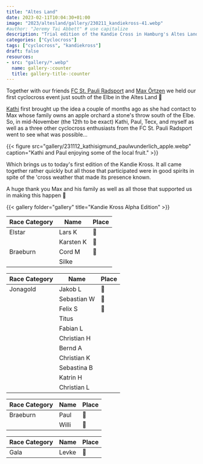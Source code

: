 ```yaml
---
title: "Altes Land"
date: 2023-02-11T10:04:30+01:00
image: "2023/altesland/gallery/230211_kandiekross-41.webp"
#author: "Jeremy Tai Abbett" # use capitalize
description: "Trial edition of the Kandie Cross in Hamburg's Altes Land"
categories: ["Cyclocross"]
tags: ["cyclocross", "kandiekross"]
draft: false
resources: 
- src: "gallery/*.webp"
  name: gallery-:counter
  title: gallery-title-:counter
---
```



Together with our friends [FC St. Pauli Radsport](https://fcstpauli-radsport.de/) and [Max Örtzen](https://www.instagram.com/maxoertzen/) we held our first cyclocross event just south of the Elbe in the Altes Land 🍎

[Kathi](https://kandiegang.team/people/kathi-sigmund/) first brought up the idea a couple of months ago as she had contact to Max whose family owns an apple orchard a stone's throw south of the Elbe. So, in mid-November (the 12th to be exact) Kathi, Paul, Tecx, and myself as well as a three other cyclocross enthusiasts from the FC St. Pauli Radsport went to see what was possible...

{{< figure src="gallery/231112_kathisigmund_paulwunderlich_apple.webp" caption="Kathi and Paul enjoying some of the local fruit." >}}

Which brings us to today's first edition of the Kandie Kross. It all came together rather quickly but all those that participated were in good spirits in spite of the 'cross weather that made its presence known.

A huge thank you Max and his family as well as all those that supported us in making this happen 👏

{{< gallery folder="gallery" title="Kandie Kross Alpha Edition" >}}

| Race Category | Name | Place |
|---|---|---|
| Elstar | Lars K  | 🥇 |
|  | Karsten K | 🥈 |
| Braeburn | Cord M  | 🥉 |
| | Silke | |

| Race Category | Name | Place |
|---|---|---|
|Jonagold| Jakob L | 🥇 |
|  | Sebastian W | 🥈 |
|  | Felix S  | 🥉 |
| | Titus | |
| | Fabian L | |
| | Christian H | |
| | Bernd A | |
| | Christian K | |
| | Sebastina B | |
| | Katrin H | |
| | Christian L | |

| Race Category | Name | Place |
|---|---|---|
|Braeburn| Paul | 🥇 |
|  | Willi | 🥈 |

| Race Category | Name | Place |
|---|---|---|
|Gala| Levke | 🥇 |


